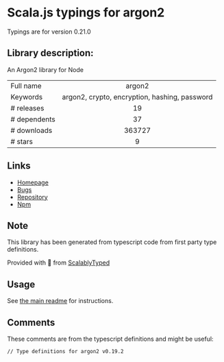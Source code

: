 
# Scala.js typings for argon2

Typings are for version 0.21.0

## Library description:
An Argon2 library for Node

|                    |                 |
| ------------------ | :-------------: |
| Full name          | argon2 |
| Keywords           | argon2, crypto, encryption, hashing, password |
| # releases         | 19 |
| # dependents       | 37 |
| # downloads        | 363727 |
| # stars            | 9 |

## Links
- [Homepage](https://github.com/ranisalt/node-argon2#readme)
- [Bugs](https://github.com/ranisalt/node-argon2/issues)
- [Repository](https://github.com/ranisalt/node-argon2)
- [Npm](https://www.npmjs.com/package/argon2)
    


## Note
This library has been generated from typescript code from first party type definitions.

Provided with :purple_heart: from [ScalablyTyped](https://github.com/oyvindberg/ScalablyTyped)

## Usage
See [the main readme](../../readme.md) for instructions.

## Comments

These comments are from the typescript definitions and might be useful:
```
// Type definitions for argon2 v0.19.2

```

